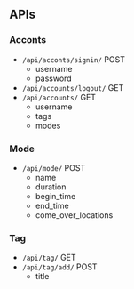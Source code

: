 
## APIs
### Acconts
- `/api/acconts/signin/` POST
  - username
  - password
- `/api/accounts/logout/` GET
- `/api/accounts/` GET
  - username
  - tags
  - modes

### Mode
- `/api/mode/` POST
  - name
  - duration
  - begin_time
  - end_time
  - come_over_locations

### Tag
- `/api/tag/` GET
- `/api/tag/add/` POST
  - title

